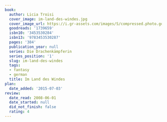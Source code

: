 ```yaml
---
book:
  author: Licia Troisi
  cover_image: im-land-des-windes.jpg
  cover_image_url: https://i.gr-assets.com/images/S/compressed.photo.goodreads.com/books/1187624901l/1739659._SY475_.jpg
  goodreads: '1739659'
  isbn10: '3453530284'
  isbn13: '9783453530287'
  pages: '384'
  publication_year: null
  series: Die Drachenkämpferin
  series_position: '1'
  slug: im-land-des-windes
  tags:
  - fantasy
  - german
  title: Im Land des Windes
plan:
  date_added: '2015-07-03'
review:
  date_read: 2008-06-01
  date_started: null
  did_not_finish: false
  rating: 4
---
```

